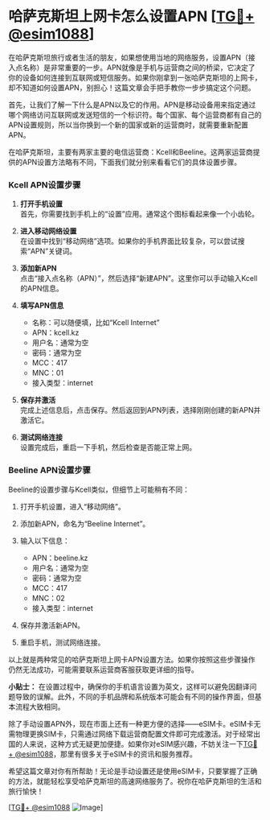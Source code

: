 # 哈萨克斯坦上网卡怎么设置APN [[TG💪+ @esim1088](https://t.me/s/esim1088)]

在哈萨克斯坦旅行或者生活的朋友，如果想使用当地的网络服务，设置APN（接入点名称）是非常重要的一步。APN就像是手机与运营商之间的桥梁，它决定了你的设备如何连接到互联网或短信服务。如果你刚拿到一张哈萨克斯坦的上网卡，却不知道如何设置APN，别担心！这篇文章会手把手教你一步步搞定这个问题。

首先，让我们了解一下什么是APN以及它的作用。APN是移动设备用来指定通过哪个网络访问互联网或发送短信的一个标识符。每个国家、每个运营商都有自己的APN设置规则，所以当你换到一个新的国家或新的运营商时，就需要重新配置APN。

在哈萨克斯坦，主要有两家主要的电信运营商：Kcell和Beeline。这两家运营商提供的APN设置方法略有不同，下面我们就分别来看看它们的具体设置步骤。

### Kcell APN设置步骤

1. **打开手机设置**  
   首先，你需要找到手机上的“设置”应用。通常这个图标看起来像一个小齿轮。

2. **进入移动网络设置**  
   在设置中找到“移动网络”选项。如果你的手机界面比较复杂，可以尝试搜索“APN”关键词。

3. **添加新APN**  
   点击“接入点名称（APN）”，然后选择“新建APN”。这里你可以手动输入Kcell的APN信息。

4. **填写APN信息**  
   - 名称：可以随便填，比如“Kcell Internet”
   - APN：kcell.kz
   - 用户名：通常为空
   - 密码：通常为空
   - MCC：417
   - MNC：01
   - 接入类型：internet

5. **保存并激活**  
   完成上述信息后，点击保存。然后返回到APN列表，选择刚刚创建的新APN并激活它。

6. **测试网络连接**  
   设置完成后，重启一下手机，然后检查是否能正常上网。

### Beeline APN设置步骤

Beeline的设置步骤与Kcell类似，但细节上可能稍有不同：

1. 打开手机设置，进入“移动网络”。

2. 添加新APN，命名为“Beeline Internet”。

3. 输入以下信息：
   - APN：beeline.kz
   - 用户名：通常为空
   - 密码：通常为空
   - MCC：417
   - MNC：02
   - 接入类型：internet

4. 保存并激活新APN。

5. 重启手机，测试网络连接。

以上就是两种常见的哈萨克斯坦上网卡APN设置方法。如果你按照这些步骤操作仍然无法成功，可能需要联系运营商客服获取更详细的指导。

**小贴士：** 在设置过程中，确保你的手机语言设置为英文，这样可以避免因翻译问题导致的误解。此外，不同的手机品牌和系统版本可能会有不同的操作界面，但基本流程大致相同。

除了手动设置APN外，现在市面上还有一种更方便的选择——eSIM卡。eSIM卡无需物理更换SIM卡，只需通过网络下载运营商配置文件即可完成激活。对于经常出国的人来说，这种方式无疑更加便捷。如果你对eSIM感兴趣，不妨关注一下[TG💪+ @esim1088](https://t.me/s/esim1088)，那里有很多关于eSIM卡的资讯和服务推荐。

希望这篇文章对你有所帮助！无论是手动设置还是使用eSIM卡，只要掌握了正确的方法，就能轻松享受哈萨克斯坦的高速网络服务了。祝你在哈萨克斯坦的生活和旅行愉快！

[[TG💪+ @esim1088](https://t.me/s/esim1088) ![Image](https://i.postimg.cc/4NQfJmqS/Snipaste-2025-05-13-00-14-12.png)]